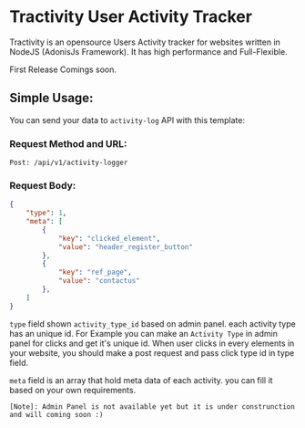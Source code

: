# Tractivity User Activity Tracker

Tractivity is an opensource Users Activity tracker for websites written in NodeJS (AdonisJs Framework).
It has high performance and Full-Flexible.

First Release Comings soon.


## Simple Usage:
You can send your data to `activity-log` API with this template:

### Request Method and URL:
```
Post: /api/v1/activity-logger
```

### Request Body:
```json
{
    "type": 1,
    "meta": [
        {
            "key": "clicked_element",
            "value": "header_register_button"
        },
        {
            "key": "ref_page",
            "value": "contactus"
        },
    ]
}
```

`type` field shown `activity_type_id` based on admin panel. each activity type has an unique id.
For Example you can make an `Activity Type` in admin panel for clicks and get it's unique id.
When user clicks in every elements in your website, you should make a post request and pass click type id in type field.

`meta` field is an array that hold meta data of each activity. you can fill it based on your own requirements.

```
[Note]: Admin Panel is not available yet but it is under construnction and will coming soon :)
```